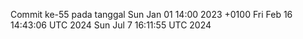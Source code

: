 Commit ke-55 pada tanggal Sun Jan 01 14:00 2023 +0100
Fri Feb 16 14:43:06 UTC 2024
Sun Jul  7 16:11:55 UTC 2024
